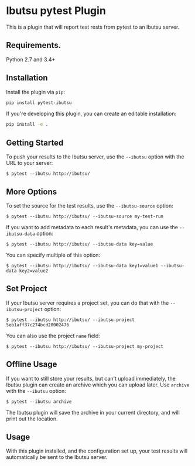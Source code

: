 # Ibutsu pytest Plugin

This is a plugin that will report test rests from pytest to an Ibutsu server.

## Requirements.

Python 2.7 and 3.4+

## Installation

Install the plugin via `pip`:

```sh
pip install pytest-ibutsu
```

If you're developing this plugin, you can create an editable installation:

```sh
pip install -e .
```

## Getting Started

To push your results to the Ibutsu server, use the `--ibutsu` option with the URL to your server:

```
$ pytest --ibutsu http://ibutsu/
```

## More Options

To set the source for the test results, use the `--ibutsu-source` option:

```
$ pytest --ibutsu http://ibutsu/ --ibutsu-source my-test-run
```

If you want to add metadata to each result's metadata, you can use the `--ibutsu-data` option:

```
$ pytest --ibutsu http://ibutsu/ --ibutsu-data key=value
```

You can specify multiple of this option:

```
$ pytest --ibutsu http://ibutsu/ --ibutsu-data key1=value1 --ibutsu-data key2=value2
```

## Set Project

If your Ibutsu server requires a project set, you can do that with the `--ibutsu-project` option:

```
$ pytest --ibutsu http://ibutsu/ --ibutsu-project 5eb1aff37c274bcd20002476
```

You can also use the project `name` field:

```
$ pytest --ibutsu http://ibutsu/ --ibutsu-project my-project
```

## Offline Usage

If you want to still store your results, but can't upload immediately, the Ibutsu plugin can create
an archive which you can upload later. Use `archive` with the `--ibutsu` option:

```
$ pytest --ibutsu archive
```

The Ibutsu plugin will save the archive in your current directory, and will print out the location.

## Usage

With this plugin installed, and the configuration set up, your test results will automatically be
sent to the Ibutsu server.
